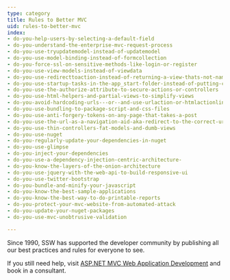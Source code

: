 ```yaml
---
type: category
title: Rules to Better MVC
uid: rules-to-better-mvc
index:
- do-you-help-users-by-selecting-a-default-field
- do-you-understand-the-enterprise-mvc-request-process
- do-you-use-tryupdatemodel-instead-of-updatemodel
- do-you-use-model-binding-instead-of-formcollection
- do-you-force-ssl-on-sensitive-methods-like-login-or-register
- do-you-use-view-models-instead-of-viewdata
- do-you-use-redirecttoaction-instead-of-returning-a-view-thats-not-named-the-same-as-the-action
- do-you-use-startup-tasks-in-the-app_start-folder-instead-of-putting-code-in-globalasax
- do-you-use-the-authorize-attribute-to-secure-actions-or-controllers
- do-you-use-html-helpers-and-partial-views-to-simplify-views
- do-you-avoid-hardcoding-urls---or--and-use-urlaction-or-htmlactionlink-instead
- do-you-use-bundling-to-package-script-and-css-files
- do-you-use-anti-forgery-tokens-on-any-page-that-takes-a-post
- do-you-use-the-url-as-a-navigation-aid-aka-redirect-to-the-correct-url-if-it-is-incorrect
- do-you-use-thin-controllers-fat-models-and-dumb-views
- do-you-use-nuget
- do-you-regularly-update-your-dependencies-in-nuget
- do-you-use-glimpse
- do-you-inject-your-dependencies
- do-you-use-a-dependency-injection-centric-architecture-
- do-you-know-the-layers-of-the-onion-architecture
- do-you-use-jquery-with-the-web-api-to-build-responsive-ui
- do-you-use-twitter-bootstrap
- do-you-bundle-and-minify-your-javascript
- do-you-know-the-best-sample-applications
- do-you-know-the-best-way-to-do-printable-reports
- do-you-protect-your-mvc-website-from-automated-attack
- do-you-update-your-nuget-packages
- do-you-use-mvc-unobtrusive-validation

---
```

<p>​Since 1990, SSW has supported the developer community by publishing all our best practices and rules for everyone to see.&#160;</p><p>If you still need help, visit&#160;<a href="http&#58;//www.ssw.com.au/ssw/Consulting/WebsiteDevelopment.aspx">ASP.NET MVC Web Application Development</a>&#160;and book in a consultant.​</p>


